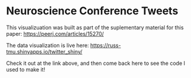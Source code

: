 # Neuroscience Conference Tweets

This visualizuation was built as part of the suplementary material for this paper: https://peerj.com/articles/15270/          

The data visualization is live here: https://russ-tmu.shinyapps.io/twitter_shiny/           

Check it out at the link above, and then come back here to see the code I used to make it!

